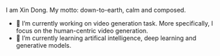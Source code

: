 <!-- ### Hi there 👋
--> 

<!--
**CHNxindong/CHNxindong** is a ✨ _special_ ✨ repository because its `README.md` (this file) appears on your GitHub profile.

Here are some ideas to get you started:

- 🔭 I’m currently working on ...
- 🌱 I’m currently learning ...
- 👯 I’m looking to collaborate on ...
- 🤔 I’m looking for help with ...
- 💬 Ask me about ...
- 📫 How to reach me: ...
- 😄 Pronouns: ...
- ⚡ Fun fact: ...
-->

I am Xin Dong. My motto: down-to-earth, calm and composed. 

- 🔭 I’m currently working on video generation task. More specifically, I focus on the human-centric video generation. 
- 🌱 I’m currently learning artifical intelligence, deep learning and generative models. 
